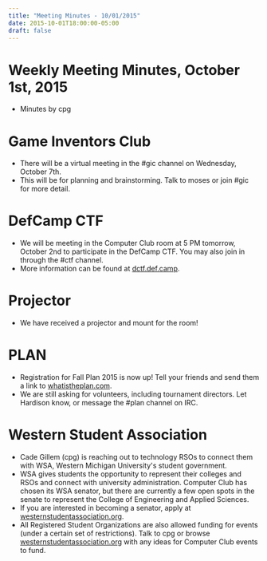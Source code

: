 ```yaml
---
title: "Meeting Minutes - 10/01/2015"
date: 2015-10-01T18:00:00-05:00
draft: false
---
```


# Weekly Meeting Minutes, October 1st, 2015

- Minutes by cpg

# Game Inventors Club

- There will be a virtual meeting in the #gic channel on Wednesday, October 7th.
- This will be for planning and brainstorming. Talk to moses or join #gic for more detail.

# DefCamp CTF

- We will be meeting in the Computer Club room at 5 PM tomorrow, October 2nd to participate in the DefCamp CTF. You may also join in through the #ctf channel.
- More information can be found at [dctf.def.camp](http://dctf.def.camp/).

# Projector

- We have received a projector and mount for the room!

# PLAN

- Registration for Fall Plan 2015 is now up! Tell your friends and send them a link to [whatistheplan.com](http://whatistheplan.com).
- We are still asking for volunteers, including tournament directors. Let Hardison know, or message the #plan channel on IRC.

# Western Student Association

- Cade Gillem (cpg) is reaching out to technology RSOs to connect them with WSA, Western Michigan University's student government.
- WSA gives students the opportunity to represent their colleges and RSOs and connect with university administration. Computer Club has chosen its WSA senator, but there are currently a few open spots in the senate to represent the College of Engineering and Applied Sciences.
- If you are interested in becoming a senator, apply at [westernstudentassociation.org](http://westernstudentassociation.org/legislative/senate/).
- All Registered Student Organizations are also allowed funding for events (under a certain set of restrictions). Talk to cpg or browse [westernstudentassociation.org](http://westernstudentassociation.org/funding/allocations) with any ideas for Computer Club events to fund.
